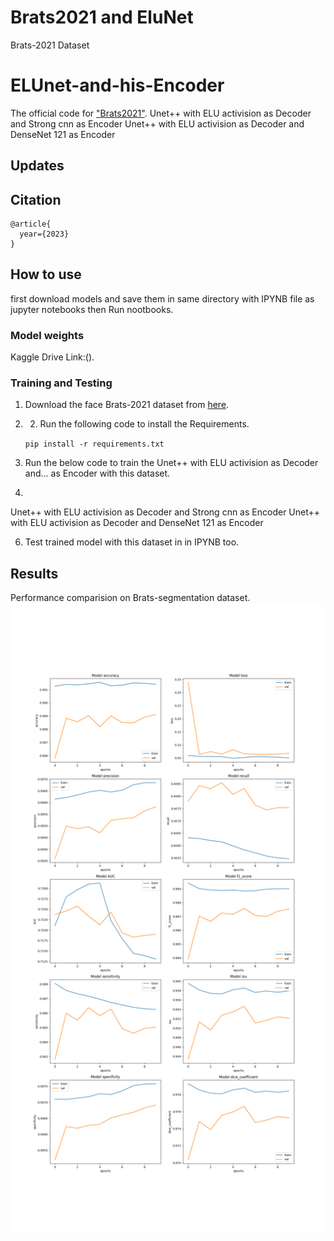 # Brats2021 and EluNet
Brats-2021 Dataset
# ELUnet-and-his-Encoder
The official code for ["Brats2021"](https://www.kaggle.com/datasets/dschettler8845/brats-2021-task1).
Unet++ with ELU activision as Decoder and Strong cnn as  Encoder
Unet++ with ELU activision as Decoder and DenseNet 121 as  Encoder
## Updates
## Citation
```
@article{
  year={2023}
}
```
## How to use
first download models and save them in same directory with IPYNB file as jupyter notebooks then Run nootbooks.

### Model weights
Kaggle Drive Link:().

### Training and Testing
1) Download the face Brats-2021 dataset from [here](https://www.kaggle.com/datasets/dschettler8845/brats-2021-task1).
2) 2) Run the following code to install the Requirements.

    `pip install -r requirements.txt`

3) Run the below code to train the Unet++ with ELU activision as Decoder and... as Encoder with this dataset.
4) 
Unet++ with ELU activision as Decoder and Strong cnn as  Encoder
Unet++ with ELU activision as Decoder and DenseNet 121 as  Encoder


6) Test trained model with this dataset in in IPYNB too.

## Results
Performance comparision on Brats-segmentation dataset.
![](https://github.com/mahdiasdzd/Brats2021/blob/main/Model-Results.png)

